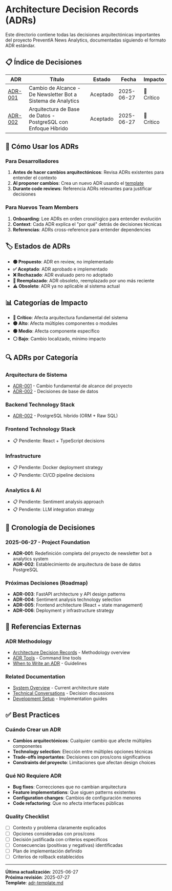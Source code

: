 # Architecture Decision Records (ADRs)

Este directorio contiene todas las decisiones arquitectónicas importantes del proyecto PreventIA News Analytics, documentadas siguiendo el formato ADR estándar.

## 📋 Índice de Decisiones

| ADR | Título | Estado | Fecha | Impacto |
|-----|--------|--------|-------|---------|
| [ADR-001](./ADR-001-project-scope-change.md) | Cambio de Alcance - De Newsletter Bot a Sistema de Analytics | Aceptado | 2025-06-27 | 🔴 Crítico |
| [ADR-002](./ADR-002-database-architecture.md) | Arquitectura de Base de Datos - PostgreSQL con Enfoque Híbrido | Aceptado | 2025-06-27 | 🔴 Crítico |

## 📝 Cómo Usar los ADRs

### Para Desarrolladores
1. **Antes de hacer cambios arquitectónicos**: Revisa ADRs existentes para entender el contexto
2. **Al proponer cambios**: Crea un nuevo ADR usando el [template](./adr-template.md)
3. **Durante code reviews**: Referencia ADRs relevantes para justificar decisiones

### Para Nuevos Team Members
1. **Onboarding**: Lee ADRs en orden cronológico para entender evolución
2. **Context**: Cada ADR explica el "por qué" detrás de decisiones técnicas
3. **Referencias**: ADRs cross-reference para entender dependencies

## 🏷️ Estados de ADRs

- **🟢 Propuesto**: ADR en review, no implementado
- **✅ Aceptado**: ADR aprobado e implementado
- **❌ Rechazado**: ADR evaluado pero no adoptado
- **🔄 Reemplazado**: ADR obsoleto, reemplazado por uno más reciente
- **⚠️ Obsoleto**: ADR ya no aplicable al sistema actual

## 📊 Categorías de Impacto

- **🔴 Crítico**: Afecta arquitectura fundamental del sistema
- **🟡 Alto**: Afecta múltiples componentes o modules
- **🟢 Medio**: Afecta componente específico
- **⚪ Bajo**: Cambio localizado, mínimo impacto

## 🔍 ADRs por Categoría

### Arquitectura de Sistema
- [ADR-001](./ADR-001-project-scope-change.md) - Cambio fundamental de alcance del proyecto
- [ADR-002](./ADR-002-database-architecture.md) - Decisiones de base de datos

### Backend Technology Stack
- [ADR-002](./ADR-002-database-architecture.md) - PostgreSQL híbrido (ORM + Raw SQL)

### Frontend Technology Stack
- 📋 Pendiente: React + TypeScript decisions

### Infrastructure
- 📋 Pendiente: Docker deployment strategy
- 📋 Pendiente: CI/CD pipeline decisions

### Analytics & AI
- 📋 Pendiente: Sentiment analysis approach
- 📋 Pendiente: LLM integration strategy

## 📅 Cronología de Decisiones

### 2025-06-27 - Project Foundation
- **ADR-001**: Redefinición completa del proyecto de newsletter bot a analytics system
- **ADR-002**: Establecimiento de arquitectura de base de datos PostgreSQL

### Próximas Decisiones (Roadmap)
- **ADR-003**: FastAPI architecture y API design patterns
- **ADR-004**: Sentiment analysis technology selection
- **ADR-005**: Frontend architecture (React + state management)
- **ADR-006**: Deployment y infrastructure strategy

## 🔗 Referencias Externas

### ADR Methodology
- [Architecture Decision Records](https://adr.github.io/) - Methodology overview
- [ADR Tools](https://github.com/npryce/adr-tools) - Command line tools
- [When to Write an ADR](https://cognitect.com/blog/2011/11/15/documenting-architecture-decisions) - Guidelines

### Related Documentation
- [System Overview](../architecture/system-overview.md) - Current architecture state
- [Technical Conversations](../conversations/README.md) - Decision discussions
- [Development Setup](../development/setup/local-development.md) - Implementation guides

## ✅ Best Practices

### Cuándo Crear un ADR
- **Cambios arquitectónicos**: Cualquier cambio que afecte múltiples componentes
- **Technology selection**: Elección entre múltiples opciones técnicas
- **Trade-offs importantes**: Decisiones con pros/cons significativos
- **Constraints del proyecto**: Limitaciones que afectan design choices

### Qué NO Requiere ADR
- **Bug fixes**: Correcciones que no cambian arquitectura
- **Feature implementations**: Que siguen patterns existentes
- **Configuration changes**: Cambios de configuración menores
- **Code refactoring**: Que no afecta interfaces públicas

### Quality Checklist
- [ ] Contexto y problema claramente explicados
- [ ] Opciones consideradas con pros/cons
- [ ] Decisión justificada con criterios específicos
- [ ] Consecuencias (positivas y negativas) identificadas
- [ ] Plan de implementación definido
- [ ] Criterios de rollback establecidos

---
**Última actualización**: 2025-06-27  
**Próxima revisión**: 2025-07-27  
**Template**: [adr-template.md](./adr-template.md)